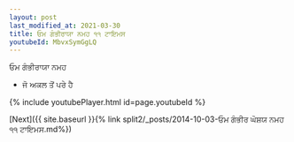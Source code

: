 ```yaml
---
layout: post
last_modified_at: 2021-03-30
title: ਓਮ ਗੰਭੀਰਾਯਾ ਨਮਹ ੧੧ ਟਾਇਮਸ
youtubeId: MbvxSymGgLQ
---
```

 
 
 ਓਮ ਗੰਭੀਰਾਯਾ ਨਮਹ  
 
 -  ਜੋ ਅਕਲ ਤੋਂ ਪਰੇ ਹੈ 
 
  
 
  
 
 
 
 
 
 


{% include youtubePlayer.html id=page.youtubeId %}
 
[Next]({{ site.baseurl }}{% link  split2/_posts/2014-10-03-ਓਮ ਗੰਭੀਰ ਘੋਸ਼ਯ ਨਮਹ ੧੧ ਟਾਇਮਸ.md%})
 

